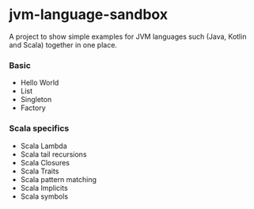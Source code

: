 # jvm-language-sandbox
A project to show simple examples for JVM languages such (Java, Kotlin and Scala) together in one place.

### Basic
- Hello World
- List
- Singleton
- Factory

### Scala specifics
- Scala Lambda
- Scala tail recursions
- Scala Closures
- Scala Traits
- Scala pattern matching
- Scala Implicits
- Scala symbols